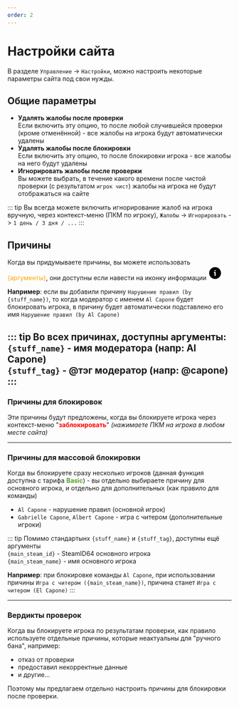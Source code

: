 ```yaml
---
order: 2
---
```


# Настройки сайта
В разделе `Управление` -> `Настройки`, можно настроить некоторые параметры сайта под свои нужды.

## Общие параметры

* **Удалять жалобы после проверки**  
Если включить эту опцию, то после любой случившейся проверки (кроме отменённой) - все жалобы на игрока будут автоматически удалены
* **Удалять жалобы после блокировки**  
Если включить эту опцию, то после блокировки игрока - все жалобы на него будут удалены
* **Игнорировать жалобы после проверки**  
Вы можете выбрать, в течение какого времени после чистой проверки (с результатом `игрок чист`) жалобы на игрока не будут отображаться на сайте

::: tip
Вы всегда можете включить игнорирование жалоб на игрока вручную, через контекст-меню (ПКМ по игроку), `Жалобы` -> `Игнорировать` -> `1 день / 3 дня / ...`
:::

## Причины
Когда вы придумываете причины, вы можете использовать <span style="color: orange">{аргументы}</span>, они доступны если навести на иконку информации ![An image](/assets/icons/warning-circle.svg#icon)

**Например**: если вы добавили причину `Нарушение правил (by {stuff_name})`, то когда модератор с именем `Al Capone` будет блокировать игрока, в причину будет автоматически подставлено его имя `Нарушение правил (by Al Capone)`

::: tip Во всех причинах, доступны аргументы:  
`{stuff_name}` - имя модератора (напр: Al Capone)  
`{stuff_tag}` - @тэг модератор (напр: @capone)  
:::
----------
### **Причины для блокировок**  
Эти причины будут предложены, когда вы блокируете игрока через контекст-меню "<span style="color: red">**заблокировать**</span>" *(нажимаете ПКМ на игрока в любом месте сайта)*

----------
### **Причины для массовой блокировки**  
Когда вы блокируете сразу несколько игроков (данная функция доступна с тарифа <span style="color: #54a025">**Basic**</span>) - вы отдельно выбираете причину для основного игрока, и отдельно для дополнительных (как правило для команды)  
- `Al Capone` - нарушение правил (основной игрок)
- `Gabrielle Capone`, `Albert Capone` - игра с читером (дополнительные игроки)

::: tip Помимо стандартынх `{stuff_name}` и `{stuff_tag}`, доступны ещё аргументы  
`{main_steam_id}` - SteamID64 основного игрока  
`{main_steam_name}` - имя основного игрока 

**Например**: при блокировке команды `Al Capone`, при использовании причины `Игра с читером ({main_steam_name})`, причина станет `Игра с читером (El Capone)`
:::

----------
### Вердикты проверок
Когда вы блокируете игрока по результатам проверки, как правило используете отдельные причины, которые неактуальны для "ручного бана", например:
* отказ от проверки
* предоставил некорректные данные
* и другие...

Поэтому мы предлагаем отдельно настроить причины для блокировки после проверки.